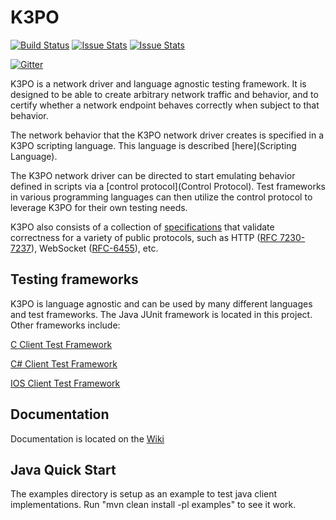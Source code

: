 # K3PO

[![Build Status][build-status-image]][build-status]
[![Issue Stats][pull-requests-image]][pull-requests]
[![Issue Stats][issues-closed-image]][issues-closed]

[build-status-image]: https://travis-ci.org/k3po/k3po.svg?branch=develop
[build-status]: https://travis-ci.org/k3po/k3po
[pull-requests-image]: http://www.issuestats.com/github/k3po/k3po/badge/pr
[pull-requests]: http://www.issuestats.com/github/k3po/k3po
[issues-closed-image]: http://www.issuestats.com/github/k3po/k3po/badge/issue
[issues-closed]: http://www.issuestats.com/github/k3po/k3po

[![Gitter](https://badges.gitter.im/JoinChat.svg)](https://gitter.im/k3po/k3po?utm_source=badge&utm_medium=badge&utm_campaign=pr-badge&utm_content=badge)

K3PO is a network driver and language agnostic testing framework.  It is designed to be able to create arbitrary network traffic and behavior, and to certify whether a network endpoint behaves correctly when subject to that behavior.  

The network behavior that the K3PO network driver creates is specified in a K3PO scripting language.  This language is described [here](Scripting Language).  

The K3PO network driver can be directed to start emulating behavior defined in scripts via a [control protocol](Control Protocol).  Test frameworks in various programming languages can then utilize the control protocol to leverage K3PO for their own testing needs.

K3PO also consists of a collection of [specifications](Specifications) that validate correctness for a variety of public protocols, such as HTTP ([RFC 7230-7237](https://tools.ietf.org/html/rfc7230)), WebSocket ([RFC-6455](https://tools.ietf.org/html/rfc6455)), etc.

## Testing frameworks

K3PO is language agnostic and can be used by many different languages and test frameworks.  The Java JUnit framework is located in this project.  Other frameworks include:

[C Client Test Framework](https://github.com/kaazing/k3po.c)

[C# Client Test Framework](https://github.com/kaazing/k3po.dotnet)

[IOS Client Test Framework](https://github.com/kaazing/k3po.ios)

## Documentation

Documentation is located on the [Wiki](https://github.com/k3po/k3po/wiki)

## Java Quick Start

The examples directory is setup as an example to test java client implementations.  Run "mvn clean install -pl examples" to see it work.

